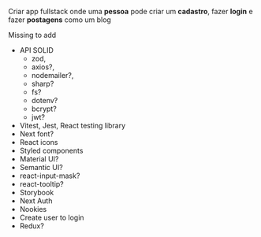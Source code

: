 Criar app fullstack onde uma **pessoa** pode criar um **cadastro**, fazer **login** e fazer **postagens** como um blog

Missing to add

- API SOLID
  - zod,
  - axios?,
  - nodemailer?,
  - sharp?
  - fs?
  - dotenv?
  - bcrypt?
  - jwt?
- Vitest, Jest, React testing library
- Next font?
- React icons
- Styled components
- Material UI?
- Semantic UI?
- react-input-mask?
- react-tooltip?
- Storybook
- Next Auth
- Nookies
- Create user to login
- Redux?